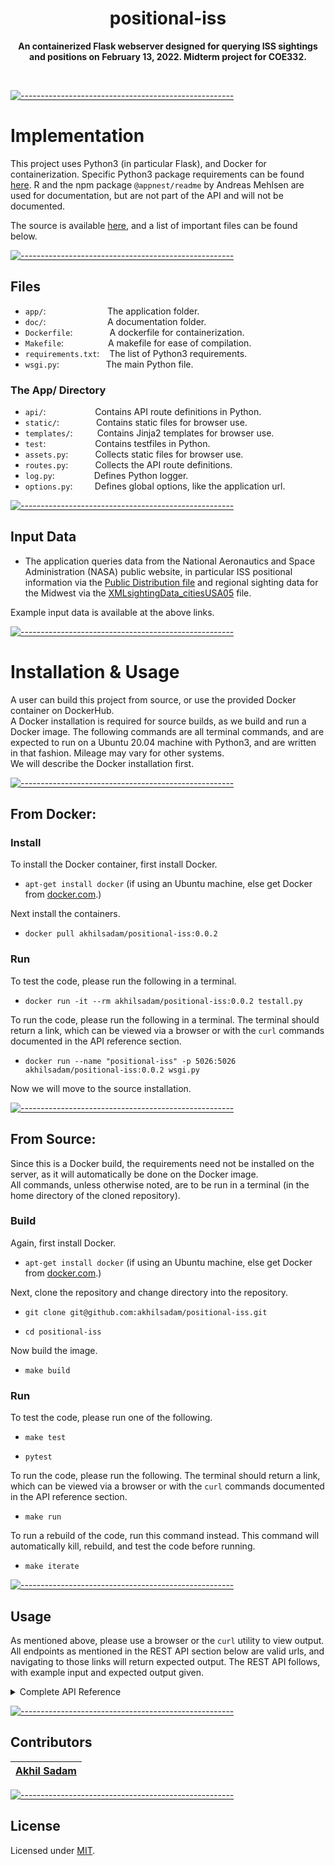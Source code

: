 <!-- ⚠️ This README has been generated from the file(s) "blueprint.md" ⚠️--><h1 align="center">positional-iss</h1>
<p align="center">
  <b>An containerized Flask webserver designed for querying ISS sightings and positions on February 13, 2022.
Midterm project for COE332.</b></br>
  <sub><sub>
</p>

<br />



[![-----------------------------------------------------](https://raw.githubusercontent.com/andreasbm/readme/master/assets/lines/cloudy.png)](#implementation)

#  Implementation

This project uses Python3 (in particular Flask), and Docker for containerization. Specific Python3 package requirements can be found <a href="https://github.com/akhilsadam/positional-iss/blob/master/requirements.txt">here</a>. R and the npm package `@appnest/readme` by Andreas Mehlsen are used for documentation, but are not part of the API and will not be documented.

The source is available <a href="https://github.com/akhilsadam/positional-iss/">here</a>, and a list of important files can be found below.

[![-----------------------------------------------------](https://raw.githubusercontent.com/andreasbm/readme/master/assets/lines/cloudy.png)](#files)

##  Files

 - `app/`:&nbsp;&nbsp;&nbsp;&nbsp;&nbsp;&nbsp;&nbsp;&nbsp;&nbsp;&nbsp;&nbsp;&nbsp;&nbsp;&nbsp;&nbsp;&nbsp;&nbsp;&nbsp;&nbsp;&nbsp;&nbsp;&nbsp;&nbsp;&nbsp;&nbsp;The application folder.
 - `doc/`:&nbsp;&nbsp;&nbsp;&nbsp;&nbsp;&nbsp;&nbsp;&nbsp;&nbsp;&nbsp;&nbsp;&nbsp;&nbsp;&nbsp;&nbsp;&nbsp;&nbsp;&nbsp;&nbsp;&nbsp;&nbsp;&nbsp;&nbsp;&nbsp;&nbsp;A documentation folder.
 - `Dockerfile`:&nbsp;&nbsp;&nbsp;&nbsp;&nbsp;&nbsp;&nbsp;&nbsp;&nbsp;&nbsp;&nbsp;&nbsp;&nbsp;&nbsp;&nbsp;A dockerfile for containerization.
 - `Makefile`:&nbsp;&nbsp;&nbsp;&nbsp;&nbsp;&nbsp;&nbsp;&nbsp;&nbsp;&nbsp;&nbsp;&nbsp;&nbsp;&nbsp;&nbsp;&nbsp;&nbsp;&nbsp;A makefile for ease of compilation.
 - `requirements.txt`:&nbsp;&nbsp;&nbsp;&nbsp;The list of Python3 requirements.
 - `wsgi.py`:&nbsp;&nbsp;&nbsp;&nbsp;&nbsp;&nbsp;&nbsp;&nbsp;&nbsp;&nbsp;&nbsp;&nbsp;&nbsp;&nbsp;&nbsp;&nbsp;&nbsp;&nbsp;&nbsp;The main Python file.

### The App/ Directory

- `api/`:&nbsp;&nbsp;&nbsp;&nbsp;&nbsp;&nbsp;&nbsp;&nbsp;&nbsp;&nbsp;&nbsp;&nbsp;&nbsp;&nbsp;&nbsp;&nbsp;&nbsp;&nbsp;&nbsp;&nbsp;Contains API route definitions in Python.
- `static/`:&nbsp;&nbsp;&nbsp;&nbsp;&nbsp;&nbsp;&nbsp;&nbsp;&nbsp;&nbsp;&nbsp;&nbsp;&nbsp;&nbsp;&nbsp;Contains static files for browser use.
- `templates/`:&nbsp;&nbsp;&nbsp;&nbsp;&nbsp;&nbsp;&nbsp;&nbsp;&nbsp;&nbsp;Contains Jinja2 templates for browser use.
- `test`:&nbsp;&nbsp;&nbsp;&nbsp;&nbsp;&nbsp;&nbsp;&nbsp;&nbsp;&nbsp;&nbsp;&nbsp;&nbsp;&nbsp;&nbsp;&nbsp;&nbsp;&nbsp;&nbsp;&nbsp;Contains testfiles in Python.
- `assets.py`:&nbsp;&nbsp;&nbsp;&nbsp;&nbsp;&nbsp;&nbsp;&nbsp;&nbsp;&nbsp;&nbsp;Collects static files for browser use.
- `routes.py`:&nbsp;&nbsp;&nbsp;&nbsp;&nbsp;&nbsp;&nbsp;&nbsp;&nbsp;&nbsp;&nbsp;Collects the API route definitions.
- `log.py`:&nbsp;&nbsp;&nbsp;&nbsp;&nbsp;&nbsp;&nbsp;&nbsp;&nbsp;&nbsp;&nbsp;&nbsp;&nbsp;&nbsp;&nbsp;&nbsp;Defines Python logger.
- `options.py`:&nbsp;&nbsp;&nbsp;&nbsp;&nbsp;&nbsp;&nbsp;&nbsp;&nbsp;Defines global options, like the application url.






[![-----------------------------------------------------](https://raw.githubusercontent.com/andreasbm/readme/master/assets/lines/cloudy.png)](#input-data)

##  Input Data

- The application queries data from the National Aeronautics and Space Administration (NASA) public website, in particular ISS positional information via the <a href="https://nasa-public-data.s3.amazonaws.com/iss-coords/2022-02-13/ISS_OEM/ISS.OEM_J2K_EPH.xml">Public Distribution file</a> and regional sighting data for the Midwest via the <a href="https://nasa-public-data.s3.amazonaws.com/iss-coords/2022-02-13/ISS_sightings/XMLsightingData_citiesUSA05.xml">XMLsightingData_citiesUSA05</a> file.

Example input data is available at the above links.


[![-----------------------------------------------------](https://raw.githubusercontent.com/andreasbm/readme/master/assets/lines/cloudy.png)](#installation--usage)

#  Installation & Usage

A user can build this project from source, or use the provided Docker container on DockerHub.  
A Docker installation is required for source builds, as we build and run a Docker image. The following commands are all terminal commands, and are expected to run on a Ubuntu 20.04 machine with Python3, and are written in that fashion. Mileage may vary for other systems.  
We will describe the Docker installation first.   


[![-----------------------------------------------------](https://raw.githubusercontent.com/andreasbm/readme/master/assets/lines/cloudy.png)](#from-docker)

##  From Docker:

### Install

To install the Docker container, first install Docker.  

  - `apt-get install docker` (if using an Ubuntu machine, else get Docker from <a href="https://www.docker.com/">docker.com</a>.)  
  
Next install the containers.  

  - `docker pull akhilsadam/positional-iss:0.0.2`  

### Run  

To test the code, please run the following in a terminal.  

  - `docker run -it --rm akhilsadam/positional-iss:0.0.2 testall.py`  


To run the code, please run the following in a terminal. The terminal should return a link, which can be viewed via a browser or with the `curl` commands documented in the API reference section.  

  - `docker run --name "positional-iss" -p 5026:5026 akhilsadam/positional-iss:0.0.2 wsgi.py`  


Now we will move to the source installation.  


[![-----------------------------------------------------](https://raw.githubusercontent.com/andreasbm/readme/master/assets/lines/cloudy.png)](#from-source--)

##  From Source:  

Since this is a Docker build, the requirements need not be installed on the server, as it will automatically be done on the Docker image.  
All commands, unless otherwise noted, are to be run in a terminal (in the home directory of the cloned repository).  

### Build  

Again, first install Docker.  

  - `apt-get install docker` (if using an Ubuntu machine, else get Docker from <a href="https://www.docker.com/">docker.com</a>.)  
  
Next, clone the repository and change directory into the repository.  

  - `git clone git@github.com:akhilsadam/positional-iss.git`  

  - `cd positional-iss`  


Now build the image.  

  - `make build`  

### Run  

To test the code, please run one of the following.  

  - `make test`  

  - `pytest`  


To run the code, please run the following. The terminal should return a link, which can be viewed via a browser or with the `curl` commands documented in the API reference section.  

  - `make run`  

To run a rebuild of the code, run this command instead. This command will automatically kill, rebuild, and test the code before running.  

  - `make iterate`  


[![-----------------------------------------------------](https://raw.githubusercontent.com/andreasbm/readme/master/assets/lines/cloudy.png)](#usage--)

##  Usage  

As mentioned above, please use a browser or the `curl` utility to view output. All endpoints as mentioned in the REST API section below are valid urls, and navigating to those links will return expected output.
The REST API follows, with example input and expected output given.

<details>
<summary> Complete API Reference </summary>


[![-----------------------------------------------------](https://raw.githubusercontent.com/andreasbm/readme/master/assets/lines/cloudy.png)](#rest-api)

#  REST API:
### ENDPOINT: `/`
 - Description: Get homepage HTML
 - Parameters: 
   -  N/A
 - Responses: 
   -  A `200` response will : Return homepage HTML

 - Example: `curl -X GET http://0.0.0.0:5026/ -H "accept: application/json"`


### ENDPOINT: `/api/doc`
 - Description: Get API HTML
 - Parameters: 
   -  N/A
 - Responses: 
   -  A `200` response will : Return API HTML

 - Example: `curl -X GET http://0.0.0.0:5026/api/doc -H "accept: application/json"`


### ENDPOINT: `/api/save`
 - Description: Get API as rendered string
 - Parameters: 
   -  N/A
 - Responses: 
   -  A `200` response will : Return rendered API as string

 - Example: `curl -X GET http://0.0.0.0:5026/api/save -H "accept: application/json"`


### ENDPOINT: `/country`
 - Description: Get all possible countries.
 - Parameters: 
   -  N/A
 - Responses: 
   -  A `200` response will : Return a list of countries.

 - Example: `curl -X GET http://0.0.0.0:5026/country -H "accept: application/json"` yields: 
```  
 [  
     "United_States"  
 ]
```

### ENDPOINT: `/country/{country}`
 - Description: Get data for a single country.
 - Parameters: 
   -  `country`	:	Value (name) of country to be queried.	An example would be : `United_States`
 - Responses: 
   -  A `200` response will : Return all matching (queried country) sightings as json.

 - Example: `curl -X GET http://0.0.0.0:5026/country/United_States -H "accept: application/json"` yields: 
```  
 [  
     {  
         "city": "Olathe",  
         "country": "United_States",  
         "duration_minutes": "6",  
         "enters": "10 above SSW",  
         "exits": "10 above ENE",  
         "max_elevation": "28",  
         "region": "Kansas",  
         "sighting_date": "Thu Feb 17/06:13 AM",  
         "spacecraft": "ISS",  
         "utc_date": "Feb 17, 2022",  
         "utc_offset": "-6.0",  
         "utc_time": "12:13"  
     },  
 ....  
     {  
         "city": "Nantucket",  
         "country": "United_States",  
         "duration_minutes": "3",  
         "enters": "19 above NNW",  
         "exits": "10 above NNE",  
         "max_elevation": "19",  
         "region": "Massachusetts",  
         "sighting_date": "Sat Feb 26/04:56 AM",  
         "spacecraft": "ISS",  
         "utc_date": "Feb 26, 2022",  
         "utc_offset": "-5.0",  
         "utc_time": "09:56"  
     }  
 ]
```

### ENDPOINT: `/country/{country}/region`
 - Description: Get data for all regions of a certain country.
 - Parameters: 
   -  `country`	:	Value (name) of country to be queried.	An example would be : `United_States`
 - Responses: 
   -  A `200` response will : Return all matching regions for the queried country as json.

 - Example: `curl -X GET http://0.0.0.0:5026/country/United_States/region -H "accept: application/json"` yields: 
```  
 [  
     "Kansas",  
     "Kentucky",  
     "Louisiana",  
     "Maine",  
     "Mariana_Islands",  
     "Maryland",  
     "Massachusetts"  
 ]
```

### ENDPOINT: `/country/{country}/region/{region}`
 - Description: Get all data for a specific region of a certain country.
 - Parameters: 
   -  `country`	:	Value (name) of country to be queried.	An example would be : `United_States`
   -  `region`	:	Value (name) of region to be queried.	An example would be : `Kansas`
 - Responses: 
   -  A `200` response will : Return all matching results for the queried region as json.

 - Example: `curl -X GET http://0.0.0.0:5026/country/United_States/region/Kansas -H "accept: application/json"` yields: 
```  
 [  
     {  
         "city": "Olathe",  
         "country": "United_States",  
         "duration_minutes": "6",  
         "enters": "10 above SSW",  
         "exits": "10 above ENE",  
         "max_elevation": "28",  
         "region": "Kansas",  
         "sighting_date": "Thu Feb 17/06:13 AM",  
         "spacecraft": "ISS",  
         "utc_date": "Feb 17, 2022",  
         "utc_offset": "-6.0",  
         "utc_time": "12:13"  
     },  
 ....  
     {  
         "city": "Yates_Center",  
         "country": "United_States",  
         "duration_minutes": "1",  
         "enters": "12 above N",  
         "exits": "10 above N",  
         "max_elevation": "12",  
         "region": "Kansas",  
         "sighting_date": "Sat Feb 26/05:29 AM",  
         "spacecraft": "ISS",  
         "utc_date": "Feb 26, 2022",  
         "utc_offset": "-6.0",  
         "utc_time": "11:29"  
     }  
 ]
```

### ENDPOINT: `/country/{country}/region/{region}/city`
 - Description: Get all cities for a specific region of a certain country.
 - Parameters: 
   -  `country`	:	Value (name) of country to be queried.	An example would be : `United_States`
   -  `region`	:	Value (name) of region to be queried.	An example would be : `Kansas`
 - Responses: 
   -  A `200` response will : Return all matching cities for the queried region and country as json.

 - Example: `curl -X GET http://0.0.0.0:5026/country/United_States/region/Kansas/city -H "accept: application/json"` yields: 
```  
 [  
     "Olathe",  
     "Osborne",  
     "Oskaloosa",  
     "Oswego",  
     "Ottawa",  
     "Paola",  
     "Phillipsburg",  
     "Pittsburg",  
     "Pratt",  
     "Russell",  
     "Saint_Francis",  
     "Saint_John",  
     "Salina",  
     "Scott_City",  
 ....  
     "Sublette",  
     "Syracuse",  
     "Tallgrass_Prairie_National_Preserve",  
     "Topeka",  
     "Tribune",  
     "Troy",  
     "Ulysses",  
     "WaKeeny",  
     "Washington",  
     "Wellington",  
     "Westmoreland",  
     "Wichita",  
     "Winfield",  
     "Yates_Center"  
 ]
```

### ENDPOINT: `/country/{country}/region/{region}/city/{city}`
 - Description: Get all information for a specific city of a region of a certain country.
 - Parameters: 
   -  `country`	:	Value (name) of country to be queried.	An example would be : `United_States`
   -  `region`	:	Value (name) of region to be queried.	An example would be : `Kansas`
   -  `city`	:	Value (name) of city to be queried.	An example would be : `Wichita`
 - Responses: 
   -  A `200` response will : Return all information for the queried city as json.

 - Example: `curl -X GET http://0.0.0.0:5026/country/United_States/region/Kansas/city/Wichita -H "accept: application/json"` yields: 
```  
 [  
     {  
         "city": "Wichita",  
         "country": "United_States",  
         "duration_minutes": "6",  
         "enters": "10 above S",  
         "exits": "10 above ENE",  
         "max_elevation": "25",  
         "region": "Kansas",  
         "sighting_date": "Thu Feb 17/06:12 AM",  
         "spacecraft": "ISS",  
         "utc_date": "Feb 17, 2022",  
         "utc_offset": "-6.0",  
         "utc_time": "12:12"  
     },  
 ....  
     {  
         "city": "Wichita",  
         "country": "United_States",  
         "duration_minutes": "1",  
         "enters": "12 above N",  
         "exits": "10 above N",  
         "max_elevation": "12",  
         "region": "Kansas",  
         "sighting_date": "Sat Feb 26/05:29 AM",  
         "spacecraft": "ISS",  
         "utc_date": "Feb 26, 2022",  
         "utc_offset": "-6.0",  
         "utc_time": "11:29"  
     }  
 ]
```

### ENDPOINT: `/data`
 - Description: Updates the list of data dictionaries.
 - Parameters: 
   -  N/A
 - Responses: 
   -  A `201` response will : Updated data dictionary list.

 - Example: `curl -X POST http://0.0.0.0:5026/data -H "accept: application/json"` yields: 
```  
 "Data updated."
```

### ENDPOINT: `/epoch`
 - Description: Get all possible epochs.
 - Parameters: 
   -  N/A
 - Responses: 
   -  A `200` response will : Return a list of epochs.

 - Example: `curl -X GET http://0.0.0.0:5026/epoch -H "accept: application/json"` yields: 
```  
 [  
     "2022-042T12:00:00.000Z",  
     "2022-042T12:04:00.000Z",  
     "2022-042T12:08:00.000Z",  
     "2022-042T12:12:00.000Z",  
     "2022-042T12:16:00.000Z",  
     "2022-042T12:20:00.000Z",  
     "2022-042T12:24:00.000Z",  
     "2022-042T12:28:00.000Z",  
     "2022-042T12:32:00.000Z",  
     "2022-042T12:36:00.000Z",  
     "2022-042T12:40:00.000Z",  
     "2022-042T12:44:00.000Z",  
     "2022-042T12:48:00.000Z",  
     "2022-042T12:52:00.000Z",  
 ....  
     "2022-057T11:08:56.869Z",  
     "2022-057T11:12:56.869Z",  
     "2022-057T11:16:56.869Z",  
     "2022-057T11:20:56.869Z",  
     "2022-057T11:24:56.869Z",  
     "2022-057T11:28:56.869Z",  
     "2022-057T11:32:56.869Z",  
     "2022-057T11:36:56.869Z",  
     "2022-057T11:40:56.869Z",  
     "2022-057T11:44:56.869Z",  
     "2022-057T11:48:56.869Z",  
     "2022-057T11:52:56.869Z",  
     "2022-057T11:56:56.869Z",  
     "2022-057T12:00:00.000Z"  
 ]
```

### ENDPOINT: `/epoch/{name}`
 - Description: Get data for a single epoch.
 - Parameters: 
   -  `name`	:	Value of epoch to be queried.	An example would be : `2022-042T12:04:00.000Z`
 - Responses: 
   -  A `200` response will : Return epoch information for first matching epoch as json.

 - Example: `curl -X GET http://0.0.0.0:5026/epoch/2022-042T12:04:00.000Z -H "accept: application/json"` yields: 
```  
 {  
     "EPOCH": "2022-042T12:04:00.000Z",  
     "X": {  
         "#text": "-4483.2181885642003",  
         "@units": "km"  
     },  
     "X_DOT": {  
         "#text": "2.63479158884966",  
         "@units": "km/s"  
     },  
     "Y": {  
         "#text": "-4839.4374260438099",  
         "@units": "km"  
     },  
     "Y_DOT": {  
         "#text": "-4.3774148889971602",  
         "@units": "km/s"  
     },  
     "Z": {  
         "#text": "-1653.1850590663901",  
         "@units": "km"  
     },  
     "Z_DOT": {  
         "#text": "5.7014974180323597",  
         "@units": "km/s"  
     }  
 }
```

### ENDPOINT: `/pdf`
 - Description: Get writeup HTML
 - Parameters: 
   -  N/A
 - Responses: 
   -  A `200` response will : Return writeup HTML

 - Example: `curl -X GET http://0.0.0.0:5026/pdf -H "accept: application/json"`


</details>

<!-- 
[![-----------------------------------------------------](https://raw.githubusercontent.com/andreasbm/readme/master/assets/lines/cloudy.png)](#table-of-contents)

##  Table of Contents

* [ Implementation](#-implementation)
	* [ Files](#-files)
		* [The App/ Directory](#the-app-directory)
	* [ Input Data](#-input-data)
* [ Installation & Usage](#-installation--usage)
	* [ From Docker:](#-from-docker)
		* [Install](#install)
		* [Run  ](#run--)
	* [ From Source:  ](#-from-source--)
		* [Build  ](#build--)
		* [Run  ](#run---1)
	* [ Usage  ](#-usage--)
* [ REST API:](#-rest-api)
		* [ENDPOINT: `/`](#endpoint-)
		* [ENDPOINT: `/api/doc`](#endpoint-apidoc)
		* [ENDPOINT: `/api/save`](#endpoint-apisave)
		* [ENDPOINT: `/country`](#endpoint-country)
		* [ENDPOINT: `/country/{country}`](#endpoint-countrycountry)
		* [ENDPOINT: `/country/{country}/region`](#endpoint-countrycountryregion)
		* [ENDPOINT: `/country/{country}/region/{region}`](#endpoint-countrycountryregionregion)
		* [ENDPOINT: `/country/{country}/region/{region}/city`](#endpoint-countrycountryregionregioncity)
		* [ENDPOINT: `/country/{country}/region/{region}/city/{city}`](#endpoint-countrycountryregionregioncitycity)
		* [ENDPOINT: `/data`](#endpoint-data)
		* [ENDPOINT: `/epoch`](#endpoint-epoch)
		* [ENDPOINT: `/epoch/{name}`](#endpoint-epochname)
		* [ENDPOINT: `/pdf`](#endpoint-pdf)
	* [ Contributors](#-contributors)
	* [ License](#-license) -->

[![-----------------------------------------------------](https://raw.githubusercontent.com/andreasbm/readme/master/assets/lines/cloudy.png)](#contributors)

##  Contributors
	

| [Akhil Sadam](https://github.com/akhilsadam) |
|:----------------------------------------------:|



[![-----------------------------------------------------](https://raw.githubusercontent.com/andreasbm/readme/master/assets/lines/cloudy.png)](#license)

##  License
	
Licensed under [MIT](https://opensource.org/licenses/MIT).